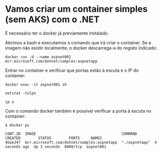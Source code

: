 # Vamos criar um container simples (sem AKS) com o .NET

É necessário ter o docker já previamente instalado.

Abrimos a bash e executamos o comando que irá criar o container. Se a imagem não existir localmente, o docker descarrega-a do registo indicado:

```
docker run -d --name aspnet001 mcr.microsoft.com/dotnet/samples:aspnetapp

```

Entrar no container e verificar que portas estão à escuta e o IP do container:
```
docker exec -it aspnet001 sh

netstat -tulpn

ip a
```

Com o comando docker também é possivel verificar a porta à escuta no container:

```
$ docker ps

CONT.ID  IMAGE                                       COMMAND        CREATED        STATUS        PORTS     NAMES
4bae247  mcr.microsoft.com/dotnet/samples:aspnetapp  "./aspnetapp"  4 seconds ago  Up 3 seconds  8080/tcp  aspnet001

```

